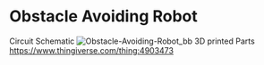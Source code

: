 # Obstacle Avoiding Robot

Circuit Schematic
 ![Obstacle-Avoiding-Robot_bb](https://user-images.githubusercontent.com/47865653/125196848-101ee800-e264-11eb-97cb-d9a8c90fd33b.png)
3D printed Parts
https://www.thingiverse.com/thing:4903473
